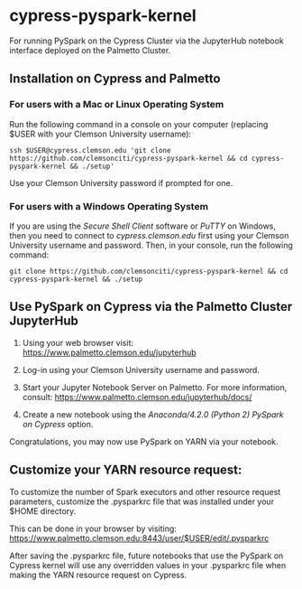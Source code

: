 # cypress-pyspark-kernel
For running PySpark on the Cypress Cluster via the JupyterHub notebook interface deployed on the Palmetto Cluster.

## Installation on Cypress and Palmetto
### For users with a Mac or Linux Operating System
Run the following command in a console on your computer (replacing $USER with your Clemson University username):
```
ssh $USER@cypress.clemson.edu 'git clone https://github.com/clemsonciti/cypress-pyspark-kernel && cd cypress-pyspark-kernel && ./setup'
```
Use your Clemson University password if prompted for one.

### For users with a Windows Operating System
If you are using the *Secure Shell Client* software or *PuTTY* on Windows, then you need to connect to *cypress.clemson.edu* first using your Clemson University username and password. Then, in your console, run the following command:
```
git clone https://github.com/clemsonciti/cypress-pyspark-kernel && cd cypress-pyspark-kernel && ./setup
```

## Use PySpark on Cypress via the Palmetto Cluster JupyterHub
1. Using your web browser visit: https://www.palmetto.clemson.edu/jupyterhub

2. Log-in using your Clemson University username and password.

3. Start your Jupyter Notebook Server on Palmetto. For more information, consult: https://www.palmetto.clemson.edu/jupyterhub/docs/

4. Create a new notebook using the *Anaconda/4.2.0 (Python 2) PySpark on Cypress* option.

Congratulations, you may now use PySpark on YARN via your notebook.

## Customize your YARN resource request:
To customize the number of Spark executors and other resource request parameters, customize the .pysparkrc file that was installed under your $HOME directory.

This can be done in your browser by visiting: https://www.palmetto.clemson.edu:8443/user/$USER/edit/.pysparkrc

After saving the .pysparkrc file, future notebooks that use the PySpark on Cypress kernel will use any overridden values in your .pysparkrc file when making the YARN resource request on Cypress.
